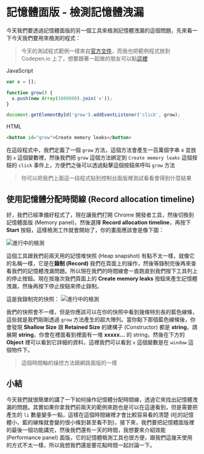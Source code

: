 # 記憶體面版 - 檢測記憶體洩漏
今天我們要透過記憶體面版的另一個工具來檢測記憶體洩漏的這個問題，先來看一下今天我們要用來檢測的程式：

> 今天的測試程式範例一樣來自[官方文件](https://developers.google.com/web/tools/chrome-devtools/memory-problems/)，而我也把範例程式放到 Codepen.io 上了，想要跟著一起做的朋友可以點[這裡](https://codepen.io/konekoya/pen/LeWVbO)

JavaScript
```js
var x = [];

function grow() {
  x.push(new Array(1000000).join('x'));
}

document.getElementById('grow').addEventListener('click', grow);
```

HTML
```html
<button id="grow">Create memory leaks</button>
```

在這段程式中，我們定義了一個 `grow` 方法，這個方法會產生一百萬個字串 x 並放到 `x` 這個變數裡，然後我們把 `grow` 這個方法綁定到 `Create memory leaks` 這個按鈕的 `click` 事件上，方便們之後可以透過點擊這個按鈕來呼叫 `grow` 方法

> 你可以把我們上面這一段程式貼到控制台面版裡測試看看會得到什麼結果


## 使用記憶體分配時間線 (Record allocation timeline)

好，我們已經準備好程式了，現在讓我們打開 Chrome 開發者工具，然後切換到記憶體面版 (Memory panel)，然後選擇 **Record allocation timeline**，再按下 **Start** 按鈕，這樣檢測工作就會開始了，你的畫面應該會是像下圖：

![進行中的檢測]()

這個工具跟我們前兩天用的記憶堆快照 (Heap snapshot) 有點不太一樣，就像它的名稱一樣，它是在**錄制 (Record)** 我們在頁面上的操作，然後等錄制完後再來查看我們的記憶體洩漏問題。所以現在我們的時間線會一直跑直到我們按下工具列上的停止按鈕。現在按幾次我們頁面上的 **Create memory leaks** 按鈕來產生記憶體洩漏，然後再按下停止按鈕來停止錄制。

這是我錄制完的快照：
![進行中的檢測]()

我們的快照會不一樣，但是你應該可以在你的快照中看到幾條特別長的藍色線條，這些就是我們剛剛透過 `grow` 方法產生的超大陣列。當你點下那個藍色線條後，你會發現 **Shallow Size** 跟 **Retained Size** 的建構子 (Constructor) 都是 **string**，請展開 **string**，你會在裡面看到裡面有一堆 **xxxxx...** 的 string，然後在下方的 **Object** 裡可以看到它詳細的資料，這裡我們可以看到 `x` 這個變數是在 `window` 這個物件下。

> 這個時間軸的操控方法跟網路面版的一樣

## 小結
今天我們就很簡單的講了一下如何操作記憶體分配時間線，透過它來找出記憶體洩漏的問題。其實如果你拿我們前兩天的範例來跑也是可以在這邊看到，但是需要把產生的 `li` 數量變多一點，這樣在這個時間線裡才會比較容易看的清楚 (吃的記憶體小，藍的線條就會變的很小條到甚至看不到)，接下來，我們要把記憶體面版裡的最後一個功能講完，然後我們還有一天的時間，我想要來介紹效能 (Performance panel) 面版，它的記憶體檢測工具也很方便，跟我們這幾天使用的方式不太一樣，所以我想我們還是要花點時間一起討論一下。


